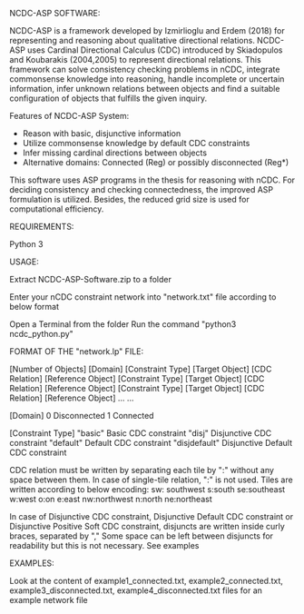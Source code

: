 
NCDC-ASP SOFTWARE:

NCDC-ASP is a framework developed by Izmirlioglu and Erdem (2018) for representing and reasoning about qualitative directional relations. NCDC-ASP uses Cardinal Directional Calculus (CDC) introduced by Skiadopulos and Koubarakis (2004,2005) to represent directional relations. This framework can solve consistency checking problems in nCDC, integrate commonsense knowledge into reasoning, handle incomplete or uncertain information, infer unknown relations between objects and find a suitable configuration of objects that fulfills the given inquiry.

Features of NCDC-ASP System:
- Reason with basic, disjunctive information
- Utilize commonsense knowledge by default CDC constraints
- Infer missing cardinal directions between objects
- Alternative domains: Connected (Reg) or possibly disconnected (Reg*)

This software uses ASP programs in the thesis for reasoning with nCDC. For deciding consistency and checking connectedness, the improved ASP formulation is utilized. Besides, the reduced grid size is used for computational efficiency.



REQUIREMENTS:

Python 3



USAGE:

Extract NCDC-ASP-Software.zip to a folder

Enter your nCDC constraint network into "network.txt" file according to below format

Open a Terminal from the folder
Run the command  "python3 ncdc_python.py"



FORMAT OF THE "network.lp" FILE:

[Number of Objects]
[Domain]
[Constraint Type] [Target Object] [CDC Relation] [Reference Object]
[Constraint Type] [Target Object] [CDC Relation] [Reference Object]
[Constraint Type] [Target Object] [CDC Relation] [Reference Object]
...
...


[Domain]
0   Disconnected
1   Connected

[Constraint Type]
"basic"            Basic CDC constraint
"disj"             Disjunctive CDC constraint
"default"          Default CDC constraint
"disjdefault"      Disjunctive Default CDC constraint

CDC relation must be written by separating each tile by ":" without any space between them. In case of single-tile relation, ":" is not used.  Tiles are written according to below encoding:
sw: southwest  s:south  se:southeast  w:west  o:on   e:east  nw:northwest  n:north  ne:northeast

In case of Disjunctive CDC constraint, Disjunctive Default CDC constraint or Disjunctive Positive Soft CDC constraint, disjuncts are written inside curly braces, separated by "," Some space can be left between disjuncts for readability but this is not necessary. See examples



EXAMPLES:

Look at the content of example1_connected.txt, example2_connected.txt, example3_disconnected.txt, example4_disconnected.txt files for an example network file
